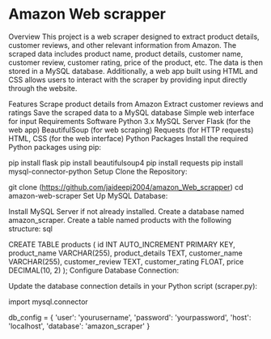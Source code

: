 # Amazon Web scrapper

Overview
This project is a web scraper designed to extract product details, customer reviews, and other relevant information from Amazon. The scraped data includes product name, product details, customer name, customer review, customer rating, price of the product, etc. The data is then stored in a MySQL database. Additionally, a web app built using HTML and CSS allows users to interact with the scraper by providing input directly through the website.

Features
Scrape product details from Amazon
Extract customer reviews and ratings
Save the scraped data to a MySQL database
Simple web interface for input
Requirements
Software
Python 3.x
MySQL Server
Flask (for the web app)
BeautifulSoup (for web scraping)
Requests (for HTTP requests)
HTML, CSS (for the web interface)
Python Packages
Install the required Python packages using pip:



pip install flask
pip install beautifulsoup4
pip install requests
pip install mysql-connector-python
Setup
Clone the Repository:



git clone (https://github.com/jaideepj2004/amazon_Web_scrapper)
cd amazon-web-scraper
Set Up MySQL Database:

Install MySQL Server if not already installed.
Create a database named amazon_scraper.
Create a table named products with the following structure:
sql

CREATE TABLE products (
    id INT AUTO_INCREMENT PRIMARY KEY,
    product_name VARCHAR(255),
    product_details TEXT,
    customer_name VARCHAR(255),
    customer_review TEXT,
    customer_rating FLOAT,
    price DECIMAL(10, 2)
);
Configure Database Connection:

Update the database connection details in your Python script (scraper.py):


import mysql.connector

db_config = {
    'user': 'yourusername',
    'password': 'yourpassword',
    'host': 'localhost',
    'database': 'amazon_scraper'
}
